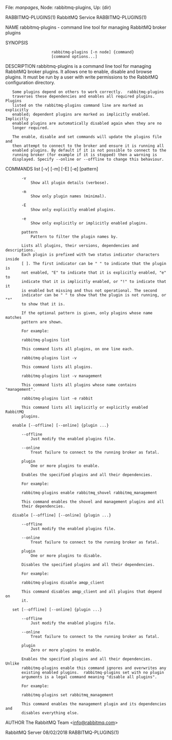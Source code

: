 File: *manpages*,  Node: rabbitmq-plugins,  Up: (dir)

RABBITMQ-PLUGINS(1)            RabbitMQ Service            RABBITMQ-PLUGINS(1)



NAME
       rabbitmq-plugins - command line tool for managing RabbitMQ broker
       plugins

SYNOPSIS


                        rabbitmq-plugins [-n node] {command}
                        [command options...]

DESCRIPTION
       rabbitmq-plugins is a command line tool for managing RabbitMQ broker
       plugins. It allows one to enable, disable and browse plugins. It must
       be run by a user with write permissions to the RabbitMQ configuration
       directory.

       Some plugins depend on others to work correctly.  rabbitmq-plugins
       traverses these dependencies and enables all required plugins. Plugins
       listed on the rabbitmq-plugins command line are marked as explicitly
       enabled; dependent plugins are marked as implicitly enabled. Implicitly
       enabled plugins are automatically disabled again when they are no
       longer required.

       The enable, disable and set commands will update the plugins file and
       then attempt to connect to the broker and ensure it is running all
       enabled plugins. By default if it is not possible to connect to the
       running broker (for example if it is stopped) then a warning is
       displayed. Specify --online or --offline to change this behaviour.

COMMANDS
       list [-v] [-m] [-E] [-e] [pattern]

           -v
               Show all plugin details (verbose).

           -m
               Show only plugin names (minimal).

           -E
               Show only explicitly enabled plugins.

           -e
               Show only explicitly or implicitly enabled plugins.

           pattern
               Pattern to filter the plugin names by.

           Lists all plugins, their versions, dependencies and descriptions.
           Each plugin is prefixed with two status indicator characters inside
           [ ]. The first indicator can be " " to indicate that the plugin is
           not enabled, "E" to indicate that it is explicitly enabled, "e" to
           indicate that it is implicitly enabled, or "!" to indicate that it
           is enabled but missing and thus not operational. The second
           indicator can be " " to show that the plugin is not running, or "*"
           to show that it is.

           If the optional pattern is given, only plugins whose name matches
           pattern are shown.

           For example:

           rabbitmq-plugins list

           This command lists all plugins, on one line each.

           rabbitmq-plugins list -v

           This command lists all plugins.

           rabbitmq-plugins list -v management

           This command lists all plugins whose name contains "management".

           rabbitmq-plugins list -e rabbit

           This command lists all implicitly or explicitly enabled RabbitMQ
           plugins.

       enable [--offline] [--online] {plugin ...}

           --offline
               Just modify the enabled plugins file.

           --online
               Treat failure to connect to the running broker as fatal.

           plugin
               One or more plugins to enable.

           Enables the specified plugins and all their dependencies.

           For example:

           rabbitmq-plugins enable rabbitmq_shovel rabbitmq_management

           This command enables the shovel and management plugins and all
           their dependencies.

       disable [--offline] [--online] {plugin ...}

           --offline
               Just modify the enabled plugins file.

           --online
               Treat failure to connect to the running broker as fatal.

           plugin
               One or more plugins to disable.

           Disables the specified plugins and all their dependencies.

           For example:

           rabbitmq-plugins disable amqp_client

           This command disables amqp_client and all plugins that depend on
           it.

       set [--offline] [--online] {plugin ...}

           --offline
               Just modify the enabled plugins file.

           --online
               Treat failure to connect to the running broker as fatal.

           plugin
               Zero or more plugins to enable.

           Enables the specified plugins and all their dependencies. Unlike
           rabbitmq-plugins enable this command ignores and overwrites any
           existing enabled plugins.  rabbitmq-plugins set with no plugin
           arguments is a legal command meaning "disable all plugins".

           For example:

           rabbitmq-plugins set rabbitmq_management

           This command enables the management plugin and its dependencies and
           disables everything else.

AUTHOR
       The RabbitMQ Team <<info@rabbitmq.com>>



RabbitMQ Server                   08/02/2018               RABBITMQ-PLUGINS(1)
